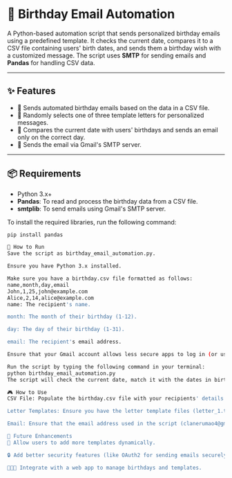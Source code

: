 # 🎉 Birthday Email Automation

A Python-based automation script that sends personalized birthday emails using a predefined template. It checks the current date, compares it to a CSV file containing users' birth dates, and sends them a birthday wish with a customized message. The script uses **SMTP** for sending emails and **Pandas** for handling CSV data.

---

## ✨ Features

- 🎂 Sends automated birthday emails based on the data in a CSV file.
- 🎁 Randomly selects one of three template letters for personalized messages.
- 📅 Compares the current date with users' birthdays and sends an email only on the correct day.
- 📧 Sends the email via Gmail's SMTP server.

---

## 📦 Requirements

- Python 3.x+
- **Pandas**: To read and process the birthday data from a CSV file.
- **smtplib**: To send emails using Gmail's SMTP server.

To install the required libraries, run the following command:

```bash
pip install pandas

🚀 How to Run
Save the script as birthday_email_automation.py.

Ensure you have Python 3.x installed.

Make sure you have a birthday.csv file formatted as follows:
name,month,day,email
John,1,25,john@example.com
Alice,2,14,alice@example.com
name: The recipient's name.

month: The month of their birthday (1-12).

day: The day of their birthday (1-31).

email: The recipient's email address.

Ensure that your Gmail account allows less secure apps to log in (or use an app password for better security).

Run the script by typing the following command in your terminal:
python birthday_email_automation.py
The script will check the current date, match it with the dates in birthday.csv, and send the email to the relevant people.

🎮 How to Use
CSV File: Populate the birthday.csv file with your recipients' details.

Letter Templates: Ensure you have the letter template files (letter_1.txt, letter_2.txt, letter_3.txt) in the same directory as your script. These templates will be randomly selected for the email content.

Email: Ensure that the email address used in the script (clanerumao4@gmail.com) is correct and has access to send emails via SMTP.

🧩 Future Enhancements
🎨 Allow users to add more templates dynamically.

🔒 Add better security features (like OAuth2 for sending emails securely).

🧑‍🤝‍🧑 Integrate with a web app to manage birthdays and templates.

